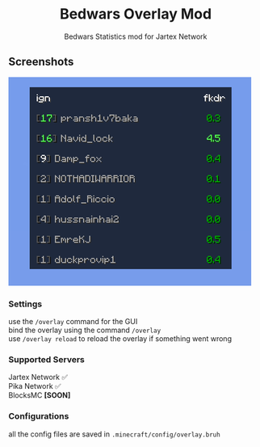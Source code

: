 <div align="center">
<h1>Bedwars Overlay Mod</h1>
<p>Bedwars Statistics mod for Jartex Network</p>
</div>

## Screenshots
![screenshot](/screenshot.png)

### Settings

use the `/overlay` command for the GUI \
bind the overlay using the command `/overlay` \
use `/overlay reload` to reload the overlay if something went wrong 

### Supported Servers

Jartex Network ✅ \
Pika Network ✅ \
BlocksMC **[SOON]** 

### Configurations
all the config files are saved in `.minecraft/config/overlay.bruh`